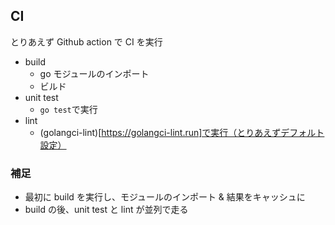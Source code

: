 ## CI

とりあえず Github action で CI を実行

- build
  - go モジュールのインポート
  - ビルド
- unit test
  - `go test`で実行
- lint
  - (golangci-lint)[https://golangci-lint.run]で実行（とりあえずデフォルト設定）

### 補足

- 最初に build を実行し、モジュールのインポート & 結果をキャッシュに
- build の後、unit test と lint が並列で走る